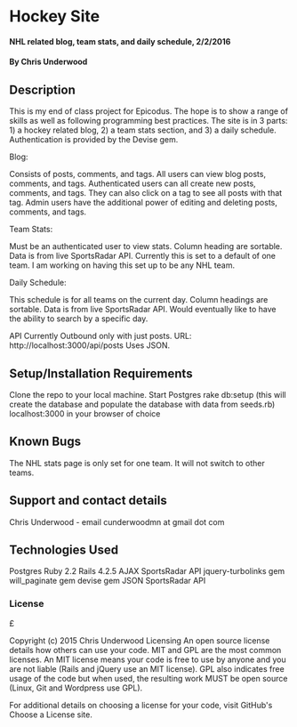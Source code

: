 # Hockey Site

#### NHL related blog, team stats, and daily schedule, 2/2/2016

#### By Chris Underwood

## Description

This is my end of class project for Epicodus. The hope is to show a range of skills as well as following programming best practices.
The site is in 3 parts: 1) a hockey related blog, 2) a team stats section, and 3) a daily schedule. Authentication is provided by the Devise gem.

Blog:

Consists of posts, comments, and tags. All users can view blog posts, comments, and tags. Authenticated users can all create new posts, comments, and tags. They can also click on a tag to see all posts with that tag. Admin users have the additional power of editing and deleting posts, comments, and tags.

Team Stats:

Must be an authenticated user to view stats. Column heading are sortable. Data is from live SportsRadar API. Currently this is set to a default of one team. I am working on having this set up to be any NHL team.

Daily Schedule:

This schedule is for all teams on the current day. Column headings are sortable. Data is from live SportsRadar API. Would eventually like to have the ability to search by a specific day.

API
 Currently Outbound only with just posts. URL: http://localhost:3000/api/posts Uses JSON.

## Setup/Installation Requirements

Clone the repo to your local machine.
Start Postgres
rake db:setup (this will create the database and populate the database with data from seeds.rb)
localhost:3000 in your browser of choice

## Known Bugs

The NHL stats page is only set for one team. It will not switch to other teams.

## Support and contact details

Chris Underwood - email cunderwoodmn at gmail dot com

## Technologies Used

Postgres
Ruby 2.2
Rails 4.2.5
AJAX
SportsRadar API
jquery-turbolinks gem
will_paginate gem
devise gem
JSON
SportsRadar API

### License
£

Copyright (c) 2015 Chris Underwood
Licensing
An open source license details how others can use your code. MIT and GPL are the most common licenses. An MIT license means your code is free to use by anyone and you are not liable (Rails and jQuery use an MIT license). GPL also indicates free usage of the code but when used, the resulting work MUST be open source (Linux, Git and Wordpress use GPL).

For additional details on choosing a license for your code, visit GitHub's Choose a License site.
